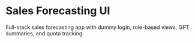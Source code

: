 # Sales Forecasting UI

Full-stack sales forecasting app with dummy login, role-based views, GPT summaries, and quota tracking.